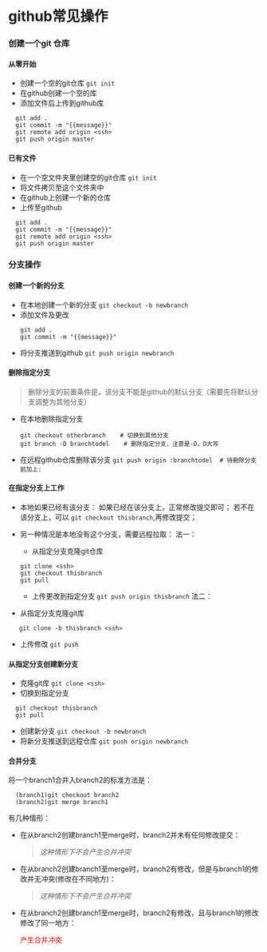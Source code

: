 # github常见操作

### 创建一个git 仓库

#### 从零开始

- 创建一个空的git仓库
  `git init`
- 在github创建一个空的库
- 添加文件后上传到github库

```git
  git add .
  git commit -m "{{message}}"
  git remote add origin <ssh>
  git push origin master
```

#### 已有文件

- 在一个空文件夹里创建空的git仓库
  `git init`
- 将文件拷贝至这个文件夹中
- 在github上创建一个新的仓库
- 上传至github

```git
  git add .
  git commit -m "{{message}}"
  git remote add origin <ssh>
  git push origin master
```

### 分支操作

#### 创建一个新的分支

- 在本地创建一个新的分支
  `git checkout -b newbranch`
- 添加文件及更改
  ```
  git add .
  git commit -m "{{message}}"
  ```
- 将分支推送到github
  `git push origin newbranch`

#### 删除指定分支

> 删除分支的前置条件是，该分支不能是github的默认分支（需要先将默认分支调整为其他分支）

- 在本地删除指定分支
  ```
  git checkout otherbranch    # 切换到其他分支
  git branch -D branchtodel    # 删除指定分支，注意是-D，D大写
  ```
- 在远程github仓库删除该分支
  `git push origin :branchtodel  # 待删除分支前加上:`

#### 在指定分支上工作

- 本地如果已经有该分支：
  如果已经在该分支上，正常修改提交即可；
  若不在该分支上，可以 `git checkout thisbranch`,再修改提交；
- 另一种情况是本地没有这个分支，需要远程拉取：
  法一：

  - 从指定分支克隆git仓库

  ```
  git clone <ssh>
  git checkout thisbranch
  git pull
  ```

  - 上传更改到指定分支
    `git push origin thisbranch`
    法二：
- 从指定分支克隆git库

```
   git clone -b thisbranch <ssh>
```

- 上传修改
  `git push`

#### 从指定分支创建新分支

- 克隆git库
  `git clone <ssh>`
- 切换到指定分支

```
  git checkout thisbranch
  git pull
```

- 创建新分支
  `git checkout -b newbranch`
- 将新分支推送到远程仓库
  `git push origin newbranch`

#### 合并分支

  将一个branch1合并入branch2的标准方法是：

```
  (branch1)git checkout branch2
  (branch2)git merge branch1
```

  有几种情形：

- 在从branch2创建branch1至merge时，branch2并未有任何修改提交：
  > *这种情形下不会产生合并冲突*
  >
- 在从branch2创建branch1至merge时，branch2有修改，但是与branch1的修改并无冲突(修改在不同地方)：
  > *这种情形下不会产生合并冲突*
  >
- 在从branch2创建branch1至merge时，branch2有修改，且与branch1的修改修改了同一地方：
  
  <font color=red>产生合并冲突 </font>
